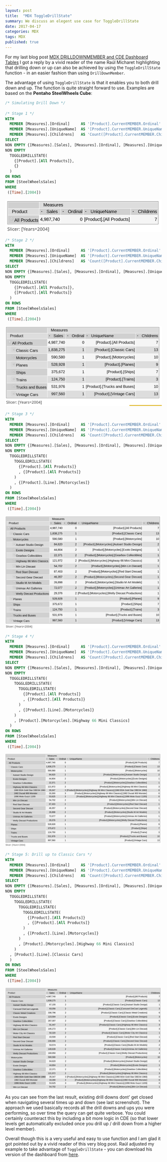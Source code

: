 ```yaml
---
layout: post
title:  "MDX ToggleDrillState"
summary: We discuss an elegent use case for ToggleDrillState
date: 2017-04-17
categories: MDX
tags: MDX
published: true
---
```


For my last blog post [MDX DRILLDOWNMEMBER and CDE Dashboard Tables](/mdx/2017/04/09/CDE-and-MDX-Drilldownmember.html) I got a reply by a vivid reader of the name Raúl Micharet highlighting that drilling down or up can also be achieved by using the `ToggleDrillState` function - in an easier fashion than using `DrillDownMember`. 

The advantage of using `ToggleDrillState` is that it enables you to both drill down and up. The function is quite straight forward to use. Examples are based on the **Pentaho SteelWheels Cube**:

```sql
/* Simulating Drill Down */

/* Stage 1 */
WITH 
  MEMBER [Measures].[Ordinal]     AS '[Product].CurrentMEMBER.Ordinal'
  MEMBER [Measures].[UniqueName]  AS '[Product].CurrentMEMBER.UniqueName'
  MEMBER [Measures].[Childrens]   AS 'Count([Product].CurrentMEMBER.Children)'
SELECT
NON EMPTY {[Measures].[Sales], [Measures].[Ordinal], [Measures].[UniqueName], [Measures].[Childrens]} ON COLUMNS,
NON EMPTY 
  TOGGLEDRILLSTATE( 
    {[Product].[All Products]}, 
    {}
  )
ON ROWS
FROM [SteelWheelsSales]
WHERE 
 ([Time].[2004])
```

![](/images/mdx-toggledrillstate/Screenshot0.png)

```sql
/* Stage 2 */
WITH 
  MEMBER [Measures].[Ordinal]     AS '[Product].CurrentMEMBER.Ordinal'
  MEMBER [Measures].[UniqueName]  AS '[Product].CurrentMEMBER.UniqueName'
  MEMBER [Measures].[Childrens]   AS 'Count([Product].CurrentMEMBER.Children)'
SELECT
NON EMPTY {[Measures].[Sales], [Measures].[Ordinal], [Measures].[UniqueName], [Measures].[Childrens]} ON COLUMNS,
NON EMPTY 
  TOGGLEDRILLSTATE( 
    {[Product].[All Products]}, 
    {[Product].[All Products]}
  )
ON ROWS
FROM [SteelWheelsSales]
WHERE 
 ([Time].[2004])
```

![](/images/mdx-toggledrillstate/Screenshot1.png)

```sql
/* Stage 3 */
WITH 
  MEMBER [Measures].[Ordinal]     AS '[Product].CurrentMEMBER.Ordinal'
  MEMBER [Measures].[UniqueName]  AS '[Product].CurrentMEMBER.UniqueName'
  MEMBER [Measures].[Childrens]   AS 'Count([Product].CurrentMEMBER.Children)'
SELECT
NON EMPTY {[Measures].[Sales], [Measures].[Ordinal], [Measures].[UniqueName], [Measures].[Childrens]} ON COLUMNS,
NON EMPTY 
  TOGGLEDRILLSTATE(
    TOGGLEDRILLSTATE(
      {[Product].[All Products]}
      , {[Product].[All Products]}
    ) 
    , {[Product].[Line].[Motorcycles]}
  )
ON ROWS
FROM [SteelWheelsSales]
WHERE 
 ([Time].[2004])
```

![](/images/mdx-toggledrillstate/Screenshot2.png)

```sql
/* Stage 4 */
WITH 
  MEMBER [Measures].[Ordinal]     AS '[Product].CurrentMEMBER.Ordinal'
  MEMBER [Measures].[UniqueName]  AS '[Product].CurrentMEMBER.UniqueName'
  MEMBER [Measures].[Childrens]   AS 'Count([Product].CurrentMEMBER.Children)'
SELECT
NON EMPTY {[Measures].[Sales], [Measures].[Ordinal], [Measures].[UniqueName], [Measures].[Childrens]} ON COLUMNS,
NON EMPTY 
  TOGGLEDRILLSTATE(
    TOGGLEDRILLSTATE(
      TOGGLEDRILLSTATE(
        {[Product].[All Products]}
        , {[Product].[All Products]}
      ) 
      , {[Product].[Line].[Motorcycles]}
    )
    , [Product].[Motorcycles].[Highway 66 Mini Classics]
  )
ON ROWS
FROM [SteelWheelsSales]
WHERE 
 ([Time].[2004])
```

![](/images/mdx-toggledrillstate/Screenshot3.png)

```sql
/* Stage 5: Drill up to Classic Cars */
WITH 
  MEMBER [Measures].[Ordinal]     AS '[Product].CurrentMEMBER.Ordinal'
  MEMBER [Measures].[UniqueName]  AS '[Product].CurrentMEMBER.UniqueName'
  MEMBER [Measures].[Childrens]   AS 'Count([Product].CurrentMEMBER.Children)'
SELECT
NON EMPTY {[Measures].[Sales], [Measures].[Ordinal], [Measures].[UniqueName], [Measures].[Childrens]} ON COLUMNS,
NON EMPTY 
  TOGGLEDRILLSTATE(
    TOGGLEDRILLSTATE(
      TOGGLEDRILLSTATE(
        TOGGLEDRILLSTATE(
          {[Product].[All Products]}
          , {[Product].[All Products]}
        ) 
        , {[Product].[Line].[Motorcycles]}
      )
      , [Product].[Motorcycles].[Highway 66 Mini Classics]
    )
  , [Product].[Line].[Classic Cars]
  )
ON ROWS
FROM [SteelWheelsSales]
WHERE 
 ([Time].[2004])
```

![](/images/mdx-toggledrillstate/Screenshot4.png)

As you can see from the last result, existing drill downs dont' get closed when navigating several times up and down (see last screenshot). The approach we used basically records all the drill downs and ups you were performing, so over time the query can get quite verbose. You could certainly counteract this by including a bit more logic in CDE (so that lower levels get automatically excluded once you drill up / drill down from a higher level member).

Overall though this is a very useful and easy to use function and I am glad it got pointed out by a vivid reader of this very blog post. Raúl adjusted my example to take advantage of `ToggleDrillState` - you can download his version of the dashboard from [here](/sample-files/cde/MDX-ToggleDrillState-Example-By-Raul-Micharet).

